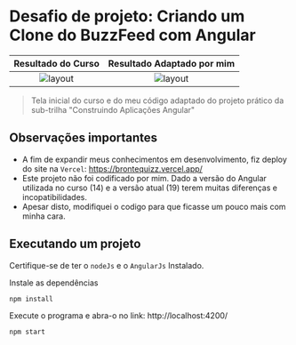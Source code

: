 # Desafio de projeto: Criando um Clone do BuzzFeed com Angular

| Resultado do Curso | Resultado Adaptado por mim |
| :-: | :-: |
| ![layout](https://github.com/user-attachments/assets/820f799d-9184-41d6-9380-9dd16382ca40) | ![layout](https://github.com/user-attachments/assets/aea47fa9-effb-4df9-bf12-bd6b62225168) |

> Tela inicial do curso e do meu código adaptado do projeto prático da sub-trilha "Construindo Aplicações Angular"

## Observações importantes

- A fim de expandir meus conhecimentos em desenvolvimento, fiz deploy do site na `Vercel`: https://brontequizz.vercel.app/
- Este projeto não foi codificado por mim. Dado a versão do Angular utilizada no curso (14) e a versão atual (19) terem muitas diferenças e incopatibilidades.
- Apesar disto, modifiquei o codigo para que ficasse um pouco mais com minha cara.

## Executando um projeto

Certifique-se de ter o `nodeJs` e o `AngularJs` Instalado.

Instale as dependências

```bash
npm install
```

Execute o programa e abra-o no link: http://localhost:4200/

```bash
npm start
```
